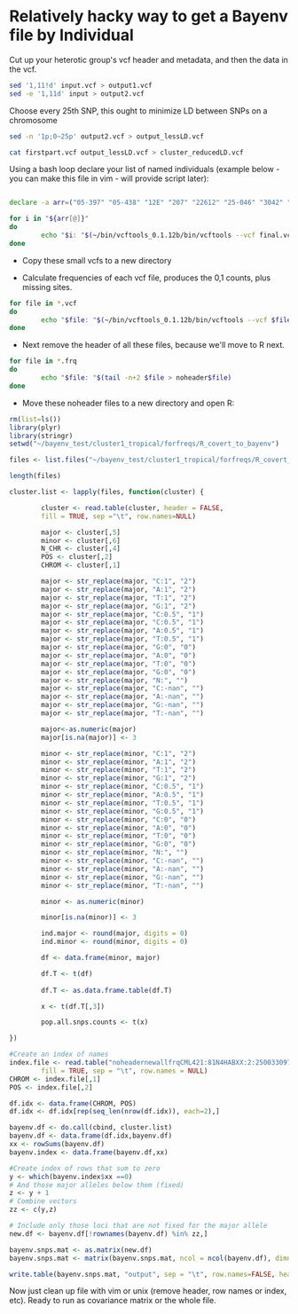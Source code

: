 # Relatively hacky way to get a Bayenv file by Individual

Cut up your heterotic group's vcf header and metadata, and then the data in the vcf.

```bash
sed '1,11!d' input.vcf > output1.vcf
sed -e '1,11d' input > output2.vcf
```

Choose every 25th SNP, this ought to minimize LD between SNPs on a chromosome
```bash
sed -n '1p;0~25p' output2.vcf > output_lessLD.vcf

cat firstpart.vcf output_lessLD.vcf > cluster_reducedLD.vcf
```

Using a bash loop declare your list of named individuals (example below - you can make this file in vim - will provide script later):

```bash

declare -a arr=("05-397" "05-438" "12E" "207" "22612" "25-046" "3042" "3102-23" "3167B" "32311C-A" "33-16")

for i in "${arr[@]}"
do
        echo "$i: "$(~/bin/vcftools_0.1.12b/bin/vcftools --vcf final.vcf --indv $i --recode --out forfrq$i)
done
```

- Copy these small vcfs to a new directory

- Calculate frequencies of each vcf file, produces the 0,1 counts, plus missing sites.

```bash
for file in *.vcf
do
        echo "$file: "$(~/bin/vcftools_0.1.12b/bin/vcftools --vcf $file --freq --out new$file)
done
```

- Next remove the header of all these files, because we'll move to R next.

```bash
for file in *.frq
do
        echo "$file: "$(tail -n+2 $file > noheader$file)
done
```

- Move these noheader files to a new directory and open R:

```R
rm(list=ls())
library(plyr)
library(stringr)
setwd("~/bayenv_test/cluster1_tropical/forfreqs/R_covert_to_bayenv")

files <- list.files("~/bayenv_test/cluster1_tropical/forfreqs/R_covert_to_bayenv", "*.frq", full.names = TRUE)

length(files)

cluster.list <- lapply(files, function(cluster) {

        cluster <- read.table(cluster, header = FALSE,
        fill = TRUE, sep ="\t", row.names=NULL)

        major <- cluster[,5]
        minor <- cluster[,6]
        N_CHR <- cluster[,4]
        POS <- cluster[,2]
        CHROM <- cluster[,1]

        major <- str_replace(major, "C:1", "2")
        major <- str_replace(major, "A:1", "2")
        major <- str_replace(major, "T:1", "2")
        major <- str_replace(major, "G:1", "2")
        major <- str_replace(major, "C:0.5", "1")
        major <- str_replace(major, "C:0.5", "1")
        major <- str_replace(major, "A:0.5", "1")
        major <- str_replace(major, "T:0.5", "1")
        major <- str_replace(major, "G:0", "0")
        major <- str_replace(major, "A:0", "0")
        major <- str_replace(major, "T:0", "0")
        major <- str_replace(major, "G:0", "0")
        major <- str_replace(major, "N:", "")
        major <- str_replace(major, "C:-nan", "")
        major <- str_replace(major, "A:-nan", "")
        major <- str_replace(major, "G:-nan", "")
        major <- str_replace(major, "T:-nan", "")

        major<-as.numeric(major)
        major[is.na(major)] <- 3

        minor <- str_replace(minor, "C:1", "2")
        minor <- str_replace(minor, "A:1", "2")
        minor <- str_replace(minor, "T:1", "2")
        minor <- str_replace(minor, "G:1", "2")
        minor <- str_replace(minor, "C:0.5", "1")
        minor <- str_replace(minor, "A:0.5", "1")
        minor <- str_replace(minor, "T:0.5", "1")
        minor <- str_replace(minor, "G:0.5", "1")
        minor <- str_replace(minor, "C:0", "0")
        minor <- str_replace(minor, "A:0", "0")
        minor <- str_replace(minor, "T:0", "0")
        minor <- str_replace(minor, "G:0", "0")
        minor <- str_replace(minor, "N:", "")
        minor <- str_replace(minor, "C:-nan", "")
        minor <- str_replace(minor, "A:-nan", "")
        minor <- str_replace(minor, "G:-nan", "")
        minor <- str_replace(minor, "T:-nan", "")

        minor <- as.numeric(minor)

        minor[is.na(minor)] <- 3

        ind.major <- round(major, digits = 0)
        ind.minor <- round(minor, digits = 0)

        df <- data.frame(minor, major)

        df.T <- t(df)
        
        df.T <- as.data.frame.table(df.T)

        x <- t(df.T[,3])

        pop.all.snps.counts <- t(x)

})

#Create an index of names
index.file <- read.table("noheadernewallfrqCML421:81N4HABXX:2:250033097.recode.vcf.frq", header = FALSE,
        fill = TRUE, sep = "\t", row.names = NULL)
CHROM <- index.file[,1]
POS <- index.file[,2]

df.idx <- data.frame(CHROM, POS)
df.idx <- df.idx[rep(seq_len(nrow(df.idx)), each=2),]

bayenv.df <- do.call(cbind, cluster.list)
bayenv.df <- data.frame(df.idx,bayenv.df)
xx <- rowSums(bayenv.df)
bayenv.index <- data.frame(bayenv.df,xx)

#Create index of rows that sum to zero
y <- which(bayenv.index$xx ==0)
# And those major alleles below them (fixed)
z <- y + 1
# Combine vectors
zz <- c(y,z)

# Include only those loci that are not fixed for the major allele
new.df <- bayenv.df[!rownames(bayenv.df) %in% zz,]

bayenv.snps.mat <- as.matrix(new.df)
bayenv.snps.mat <- matrix(bayenv.snps.mat, ncol = ncol(bayenv.df), dimnames = NULL)

write.table(bayenv.snps.mat, "output", sep = "\t", row.names=FALSE, header=FALSE)
```
Now just clean up file with vim or unix (remove header, row names or index, etc). Ready to run as covariance matrix or the whole file.
